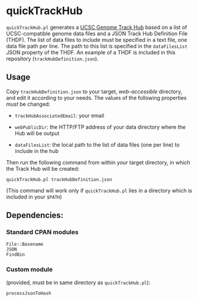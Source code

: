# quickTrackHub
`quickTrackHub.pl` generates a [UCSC Genome Track Hub](http://genome.cse.ucsc.edu/goldenPath/help/hgTrackHubHelp.html) based on a list of UCSC-compatible genome data files and a JSON Track Hub Definition File (THDF). The list of data files to include must be specified in a text file, one data file path per line. The path to this list is specified in the `dataFilesList` JSON property of the THDF.
An example of a THDF is included in this repository (`trackHubDefinition.json`).

## Usage
Copy `trackHubDefinition.json` to your target, *web-accessible* directory, and edit it according to your needs. 
The values of the following properties *must* be changed:
  
  - `trackHubAssociatedEmail`: your email
  
  - `webPublicDir`: the HTTP/FTP address of your data directory where the Hub will be output
  
  - `dataFilesList`: the local path to the list of data files (one per line) to include in the hub
  
Then run the following command from within your target directory, in which the Track Hub will be created:

```
quickTrackHub.pl trackHubDefinition.json
```
(This command will work only if `quickTrackHub.pl` lies in a directory which is included in your `$PATH`)

## Dependencies:

### Standard CPAN modules
  
    File::Basename
    JSON
    FindBin
    
### Custom module 
(provided, must be in same directory as `quickTrackHub.pl`):
  
    processJsonToHash
    

